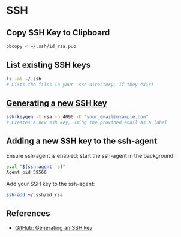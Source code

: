 # SSH

## Copy SSH Key to Clipboard

```sh
pbcopy < ~/.ssh/id_rsa.pub
```

## List existing SSH keys

```sh
ls -al ~/.ssh
# Lists the files in your .ssh directory, if they exist
```

## [Generating a new SSH key](https://help.github.com/articles/generating-a-new-ssh-key/)

```sh
ssh-keygen -t rsa -b 4096 -C "your_email@example.com"
# Creates a new ssh key, using the provided email as a label
```

## Adding a new SSH key to the ssh-agent

Ensure ssh-agent is enabled; start the ssh-agent in the background.

```sh
eval "$(ssh-agent -s)"
Agent pid 59566
```

Add your SSH key to the ssh-agent:

```sh
ssh-add ~/.ssh/id_rsa
```


## References

* [GitHub: Generating an SSH key](https://help.github.com/articles/generating-an-ssh-key/)

